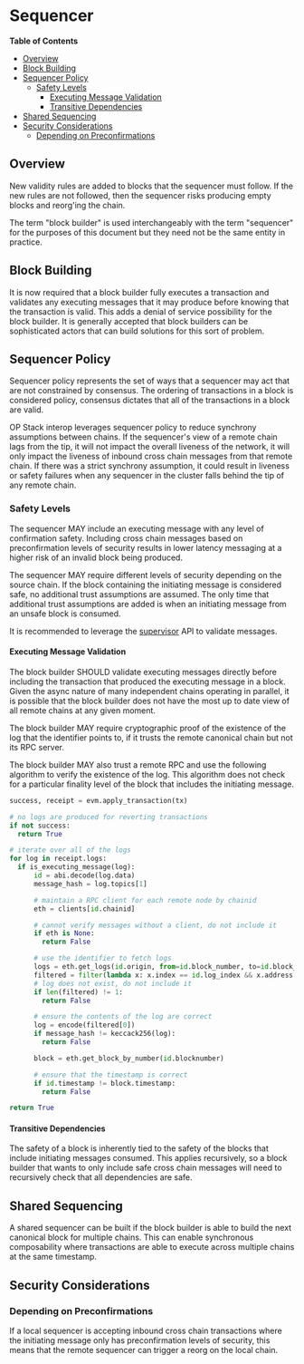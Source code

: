 # Sequencer

<!-- START doctoc generated TOC please keep comment here to allow auto update -->
<!-- DON'T EDIT THIS SECTION, INSTEAD RE-RUN doctoc TO UPDATE -->
**Table of Contents**

- [Overview](#overview)
- [Block Building](#block-building)
- [Sequencer Policy](#sequencer-policy)
  - [Safety Levels](#safety-levels)
    - [Executing Message Validation](#executing-message-validation)
    - [Transitive Dependencies](#transitive-dependencies)
- [Shared Sequencing](#shared-sequencing)
- [Security Considerations](#security-considerations)
  - [Depending on Preconfirmations](#depending-on-preconfirmations)

<!-- END doctoc generated TOC please keep comment here to allow auto update -->

## Overview

New validity rules are added to blocks that the sequencer must follow. If the
new rules are not followed, then the sequencer risks producing empty blocks
and reorg'ing the chain.

The term "block builder" is used interchangeably with the term "sequencer" for the purposes of this document but
they need not be the same entity in practice.

## Block Building

It is now required that a block builder fully executes a transaction and validates any executing messages
that it may produce before knowing that the transaction is valid. This adds a denial of service possibility
for the block builder. It is generally accepted that block builders can be sophisticated actors that can
build solutions for this sort of problem.

## Sequencer Policy

Sequencer policy represents the set of ways that a sequencer may act that are not constrained by consensus.
The ordering of transactions in a block is considered policy, consensus dictates that all of the transactions
in a block are valid.

OP Stack interop leverages sequencer policy to reduce synchrony assumptions between chains.
If the sequencer's view of a remote chain lags from the tip, it will not impact the overall liveness of
the network, it will only impact the liveness of inbound cross chain messages from that remote chain.
If there was a strict synchrony assumption, it could result in liveness or safety failures when any sequencer
in the cluster falls behind the tip of any remote chain.

### Safety Levels

The sequencer MAY include an executing message with any level of confirmation safety.
Including cross chain messages based on preconfirmation levels of security results
in lower latency messaging at a higher risk of an invalid block being produced.

The sequencer MAY require different levels of security depending on the source chain.
If the block containing the initiating message is considered safe, no additional trust
assumptions are assumed. The only time that additional trust assumptions are added is
when an initiating message from an unsafe block is consumed.

It is recommended to leverage the [supervisor](./supervisor.md) API to validate messages.

#### Executing Message Validation

The block builder SHOULD validate executing messages directly before including the transaction
that produced the executing message in a block. Given the async nature of many independent chains
operating in parallel, it is possible that the block builder does not have the most up to date
view of all remote chains at any given moment.

The block builder MAY require cryptographic proof of the existence of the log
that the identifier points to, if it trusts the remote canonical chain but not its RPC server.

The block builder MAY also trust a remote RPC and use the following algorithm to verify the
existence of the log. This algorithm does not check for a particular finality level of the
block that includes the initiating message.

```python
success, receipt = evm.apply_transaction(tx)

# no logs are produced for reverting transactions
if not success:
  return True

# iterate over all of the logs
for log in receipt.logs:
  if is_executing_message(log):
      id = abi.decode(log.data)
      message_hash = log.topics[1]

      # maintain a RPC client for each remote node by chainid
      eth = clients[id.chainid]

      # cannot verify messages without a client, do not include it
      if eth is None:
        return False

      # use the identifier to fetch logs
      logs = eth.get_logs(id.origin, from=id.block_number, to=id.block_number)
      filtered = filter(lambda x: x.index == id.log_index && x.address == id.origin)
      # log does not exist, do not include it
      if len(filtered) != 1:
        return False

      # ensure the contents of the log are correct
      log = encode(filtered[0])
      if message_hash != keccack256(log):
        return False

      block = eth.get_block_by_number(id.blocknumber)

      # ensure that the timestamp is correct
      if id.timestamp != block.timestamp:
        return False

return True
```

#### Transitive Dependencies

The safety of a block is inherently tied to the safety of the blocks that include initiating messages
consumed. This applies recursively, so a block builder that wants to only include safe cross chain
messages will need to recursively check that all dependencies are safe.

## Shared Sequencing

A shared sequencer can be built if the block builder is able to build the next canonical block
for multiple chains. This can enable synchronous composability where transactions are able
to execute across multiple chains at the same timestamp.

## Security Considerations

### Depending on Preconfirmations

If a local sequencer is accepting inbound cross chain transactions where the initiating message only has preconfirmation
levels of security, this means that the remote sequencer can trigger a reorg on the local chain.

